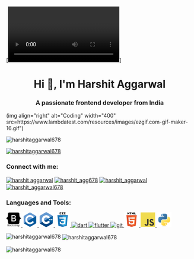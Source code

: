 [![MasterHead](https://i.gifer.com/3Ayf.mp4)]
<h1 align="center">Hi 👋, I'm Harshit Aggarwal</h1>
<h3 align="center">A passionate frontend developer from India</h3>
(img align="right" alt="Coding" width="400" src=https://www.lambdatest.com/resources/images/ezgif.com-gif-maker-16.gif")
<p align="left"> <img src="https://komarev.com/ghpvc/?username=harshitaggarwal678&label=Profile%20views&color=0e75b6&style=flat" alt="harshitaggarwal678" /> </p>

<p align="left"> <a href="https://github.com/ryo-ma/github-profile-trophy"><img src="https://github-profile-trophy.vercel.app/?username=harshitaggarwal678" alt="harshitaggarwal678" /></a> </p>

<h3 align="left">Connect with me:</h3>
<p align="left">
<a href="https://linkedin.com/in/harshit aggarwal" target="blank"><img align="center" src="https://raw.githubusercontent.com/rahuldkjain/github-profile-readme-generator/master/src/images/icons/Social/linked-in-alt.svg" alt="harshit aggarwal" height="30" width="40" /></a>
<a href="https://www.codechef.com/users/harshit_agg678" target="blank"><img align="center" src="https://cdn.jsdelivr.net/npm/simple-icons@3.1.0/icons/codechef.svg" alt="harshit_agg678" height="30" width="40" /></a>
<a href="https://codeforces.com/profile/harshit_aggarwal" target="blank"><img align="center" src="https://raw.githubusercontent.com/rahuldkjain/github-profile-readme-generator/master/src/images/icons/Social/codeforces.svg" alt="harshit_aggarwal" height="30" width="40" /></a>
<a href="https://www.leetcode.com/harshit_aggarwal678" target="blank"><img align="center" src="https://raw.githubusercontent.com/rahuldkjain/github-profile-readme-generator/master/src/images/icons/Social/leet-code.svg" alt="harshit_aggarwal678" height="30" width="40" /></a>
</p>

<h3 align="left">Languages and Tools:</h3>
<p align="left"> <a href="https://getbootstrap.com" target="_blank" rel="noreferrer"> <img src="https://raw.githubusercontent.com/devicons/devicon/master/icons/bootstrap/bootstrap-plain-wordmark.svg" alt="bootstrap" width="40" height="40"/> </a> <a href="https://www.cprogramming.com/" target="_blank" rel="noreferrer"> <img src="https://raw.githubusercontent.com/devicons/devicon/master/icons/c/c-original.svg" alt="c" width="40" height="40"/> </a> <a href="https://www.w3schools.com/cpp/" target="_blank" rel="noreferrer"> <img src="https://raw.githubusercontent.com/devicons/devicon/master/icons/cplusplus/cplusplus-original.svg" alt="cplusplus" width="40" height="40"/> </a> <a href="https://www.w3schools.com/css/" target="_blank" rel="noreferrer"> <img src="https://raw.githubusercontent.com/devicons/devicon/master/icons/css3/css3-original-wordmark.svg" alt="css3" width="40" height="40"/> </a> <a href="https://dart.dev" target="_blank" rel="noreferrer"> <img src="https://www.vectorlogo.zone/logos/dartlang/dartlang-icon.svg" alt="dart" width="40" height="40"/> </a> <a href="https://flutter.dev" target="_blank" rel="noreferrer"> <img src="https://www.vectorlogo.zone/logos/flutterio/flutterio-icon.svg" alt="flutter" width="40" height="40"/> </a> <a href="https://git-scm.com/" target="_blank" rel="noreferrer"> <img src="https://www.vectorlogo.zone/logos/git-scm/git-scm-icon.svg" alt="git" width="40" height="40"/> </a> <a href="https://www.w3.org/html/" target="_blank" rel="noreferrer"> <img src="https://raw.githubusercontent.com/devicons/devicon/master/icons/html5/html5-original-wordmark.svg" alt="html5" width="40" height="40"/> </a> <a href="https://developer.mozilla.org/en-US/docs/Web/JavaScript" target="_blank" rel="noreferrer"> <img src="https://raw.githubusercontent.com/devicons/devicon/master/icons/javascript/javascript-original.svg" alt="javascript" width="40" height="40"/> </a> <a href="https://www.python.org" target="_blank" rel="noreferrer"> <img src="https://raw.githubusercontent.com/devicons/devicon/master/icons/python/python-original.svg" alt="python" width="40" height="40"/> </a> </p>

<p><img align="left" src="https://github-readme-stats.vercel.app/api/top-langs?username=harshitaggarwal678&show_icons=true&locale=en&layout=compact" alt="harshitaggarwal678" /></p>

<p>&nbsp;<img align="center" src="https://github-readme-stats.vercel.app/api?username=harshitaggarwal678&show_icons=true&locale=en" alt="harshitaggarwal678" /></p>

<p><img align="center" src="https://github-readme-streak-stats.herokuapp.com/?user=harshitaggarwal678&" alt="harshitaggarwal678" /></p>
